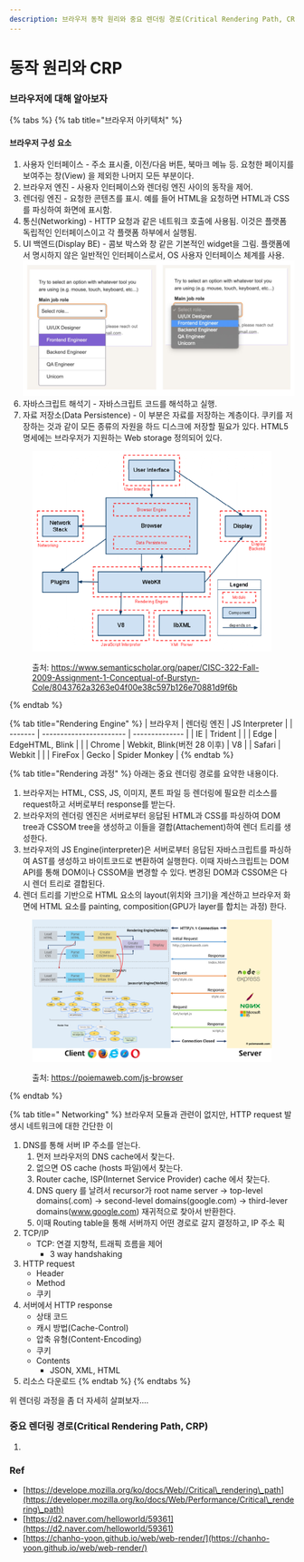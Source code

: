 ```yaml
---
description: 브라우저 동작 원리와 중요 렌더링 경로(Critical Rendering Path, CRP)
---
```


# 동작 원리와 CRP

### 브라우저에 대해 알아보자

{% tabs %}
{% tab title="브라우저 아키텍처" %}
#### 브라우저 구성 요소

1. 사용자 인터페이스 - 주소 표시줄, 이전/다음 버튼, 북마크 메뉴 등. 요청한 페이지를 보여주는 창(View) 을 제외한 나머지 모든 부분이다.
2. 브라우저 엔진 - 사용자 인터페이스와 렌더링 엔진 사이의 동작을 제어.
3. 렌더링 엔진 - 요청한 콘텐츠를 표시. 예를 들어 HTML을 요청하면 HTML과 CSS를 파싱하여 화면에 표시함.
4. 통신(Networking) - HTTP 요청과 같은 네트워크 호출에 사용됨. 이것은 플랫폼 독립적인 인터페이스이고 각 플랫폼 하부에서 실행됨.
5. UI 백엔드(Display BE) - 콤보 박스와 창 같은 기본적인 widget을 그림. 플랫폼에서 명시하지 않은 일반적인 인터페이스로서, OS 사용자 인터페이스 체계를 사용.\
   ![](<../../.gitbook/assets/image (3).png>)
6. 자바스크립트 해석기 - 자바스크립트 코드를 해석하고 실행.
7. 자료 저장소(Data Persistence) - 이 부분은 자료를 저장하는 계층이다. 쿠키를 저장하는 것과 같이 모든 종류의 자원을 하드 디스크에 저장할 필요가 있다. HTML5 명세에는 브라우저가 지원하는 Web storage 정의되어 있다.



<figure><img src="../../.gitbook/assets/image (6).png" alt=""><figcaption><p>출처: <a href="https://www.semanticscholar.org/paper/CISC-322-Fall-2009-Assignment-1-Conceptual-of-Burstyn-Cole/8043762a3263e04f00e38c597b126e70881d9f6b">https://www.semanticscholar.org/paper/CISC-322-Fall-2009-Assignment-1-Conceptual-of-Burstyn-Cole/8043762a3263e04f00e38c597b126e70881d9f6b</a></p></figcaption></figure>
{% endtab %}

{% tab title="Rendering Engine" %}
| 브라우저    | 렌더링 엔진                  | JS Interpreter |
| ------- | ----------------------- | -------------- |
| IE      | Trident                 |                |
| Edge    | EdgeHTML, Blink         |                |
| Chrome  | Webkit, Blink(버전 28 이후) | V8             |
| Safari  | Webkit                  |                |
| FireFox | Gecko                   | Spider Monkey  |
{% endtab %}

{% tab title="Rendering 과정" %}
아래는 중요 렌더링 경로를 요약한 내용이다.

1. 브라우저는 HTML, CSS, JS, 이미지, 폰트 파일 등 렌더링에 필요한 리소스를 request하고 서버로부터 response를 받는다.
2. 브라우저의 렌더링 엔진은 서버로부터 응답된 HTML과 CSS를 파싱하여 DOM tree과 CSSOM tree을 생성하고 이들을 결합(Attachement)하여 렌더 트리를 생성한다.
3. 브라우저의 JS Engine(interpreter)은 서버로부터 응답된 자바스크립트를 파싱하여 AST를 생성하고 바이트코드로 변환하여 실행한다. 이때 자바스크립트는 DOM API를 통해 DOM이나 CSSOM을 변경할 수 있다. 변경된 DOM과 CSSOM은 다시 렌더 트리로 결합된다.
4. 렌더 트리를 기반으로 HTML 요소의 layout(위치와 크기)을 계산하고 브라우저 화면에 HTML 요소를 painting, composition(GPU가 layer를 합치는 과정) 한다.



<figure><img src="../../.gitbook/assets/image (9).png" alt=""><figcaption><p>출처: <a href="https://poiemaweb.com/js-browser">https://poiemaweb.com/js-browser</a></p></figcaption></figure>
{% endtab %}

{% tab title=" Networking" %}
브라우저 모듈과 관련이 없지만, HTTP request 발생시 네트워크에 대한 간단한 이&#x20;

1. DNS를 통해 서버 IP 주소를 얻는다.
   1. 먼저 브라우저의 DNS cache에서 찾는다.
   2. 없으면 OS cache (hosts 파일)에서 찾는다.
   3. Router cache, ISP(Internet Service Provider) cache 에서 찾는다.
   4. DNS query 를 날려서 recursor가 root name server -> top-level domains(.com) -> second-level domains(google.com) -> third-lever domains(www.google.com) 재귀적으로 찾아서 반환한다.
   5. 이때 Routing table을 통해 서버까지 어떤 경로로 갈지 결정하고, IP 주소 획
2. TCP/IP
   * TCP: 연결 지향적, 트래픽 흐름을 제어
     * 3 way handshaking
3. HTTP request
   * Header
   * Method
   * 쿠키
4. 서버에서 HTTP response&#x20;
   * 상태 코드
   * 캐시 방법(Cache-Control)
   * 압축 유형(Content-Encoding)
   * 쿠키
   * Contents
     * JSON, XML, HTML
5. 리소스 다운로드
{% endtab %}
{% endtabs %}

위 렌더링 과정을 좀 더 자세히 살펴보자....

### 중요 렌더링 경로(Critical Rendering Path, CRP)

1.

###

###

### Ref

* [https://develope.mozilla.org/ko/docs/Web//Critical\_rendering\_path](https://developer.mozilla.org/ko/docs/Web/Performance/Critical\_rendering\_path)
* [https://d2.naver.com/helloworld/59361](https://d2.naver.com/helloworld/59361)
* [https://chanho-yoon.github.io/web/web-render/](https://chanho-yoon.github.io/web/web-render/)

